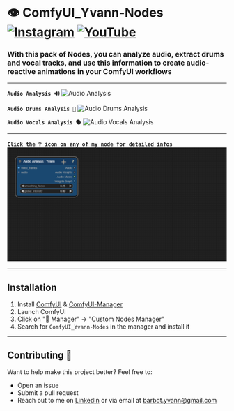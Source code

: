# 👁️ ComfyUI_Yvann-Nodes  [![Instagram](https://img.shields.io/badge/yvann.mp4-white?style=for-the-badge&logo=instagram&logoColor=E4405F)](https://www.instagram.com/yvann.mp4/) [![YouTube](https://img.shields.io/badge/yvann.mp4-white?style=for-the-badge&logo=youtube&logoColor=FF0000)](https://www.youtube.com/channel/yvann.mp4)




### **With this pack of Nodes, you can analyze audio, extract drums and vocal tracks, and use this information to create audio-reactive animations in your ComfyUI workflows**
---

**`Audio Analysis 🔊`**
![Audio Analysis](./assets/AudioAnalysis-Demo.gif)

**`Audio Drums Analysis 🥁`**
![Audio Drums Analysis](./assets/AudioDrumsAnalysis-Demo.gif)

**`Audio Vocals Analysis 🗣️`**
![Audio Vocals Analysis](./assets/AudioVocalsAnalysis-Demo.gif)

---

**`Click the ❔ icon on any of my node for detailed infos`**
![Help PopUp](./assets/HelpPopUp-Demo.gif)

---

## Installation
1. Install [ComfyUI](https://github.com/comfyanonymous/ComfyUI) & [ComfyUI-Manager](https://github.com/ltdrdata/ComfyUI-Manager)
2. Launch ComfyUI
3. Click on "🧩 Manager" -> "Custom Nodes Manager"
4. Search for `ComfyUI_Yvann-Nodes` in the manager and install it

---

## Contributing 🙌  
Want to help make this project better? Feel free to:

- Open an issue
- Submit a pull request
- Reach out to me on [LinkedIn](https://www.linkedin.com/in/yvann-barbot/) or via email at [barbot.yvann@gmail.com](mailto:barbot.yvann@gmail.com)
